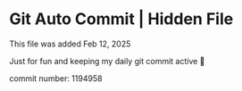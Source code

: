 # Git Auto Commit | Hidden File

This file was added Feb 12, 2025

Just for fun and keeping my daily git commit active 🤪

commit number: 1194958

